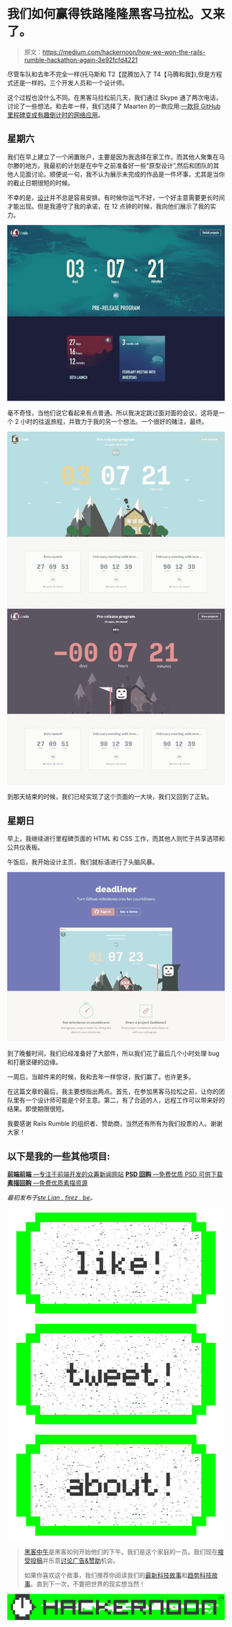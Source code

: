 # 我们如何赢得铁路隆隆黑客马拉松。又来了。

> 原文：<https://medium.com/hackernoon/how-we-won-the-rails-rumble-hackathon-again-3e92fcfd4221>

尽管车队和去年不完全一样(托马斯和 T2【昆腾加入了 T4【马腾和我】),但是方程式还是一样的。三个开发人员和一个设计师。

这个过程也没什么不同。在黑客马拉松前几天，我们通过 Skype 通了两次电话，讨论了一些想法。和去年一样，我们选择了 Maarten 的一款应用:[一款将 GitHub 里程碑变成有趣倒计时的网络应用](http://www.deadliner.rip/)。

## 星期六

我们在早上建立了一个闲置账户，主要是因为我选择在家工作，而其他人聚集在马尔滕的地方。我最初的计划是在中午之前准备好一些“原型设计”,然后和团队的其他人见面讨论。顺便说一句，我不认为展示未完成的作品是一件坏事，尤其是当你的截止日期很短的时候。

不幸的是，[设计](https://hackernoon.com/tagged/design)并不总是容易安排。有时候你运气不好，一个好主意需要更长时间才能出现。但是我遵守了我的承诺，在 12 点钟的时候，我向他们展示了我的实力。

![](img/8c31eb2010eda96fa1e00e49515ee087.png)

毫不奇怪，当他们说它看起来有点普通。所以我决定跳过面对面的会议，这将是一个 2 小时的往返旅程，并致力于我的另一个想法。一个很好的赌注，最终。

![](img/fcda3fef8ff96917455e877ede380d87.png)![](img/9d83bf67ca0c96fa42204bffd19602c6.png)

到那天结束的时候，我们已经实现了这个页面的一大块，我们又回到了正轨。

## 星期日

早上，我继续进行里程碑页面的 HTML 和 CSS 工作，而其他人则忙于共享选项和公共仪表板。

午饭后，我开始设计主页，我们就标语进行了头脑风暴。

![](img/9949775f063a84be1ba2fe1831a23651.png)

到了晚餐时间，我们已经准备好了大部件，所以我们花了最后几个小时处理 bug 和打磨坚硬的边缘。

一周后，当邮件来的时候，我和去年一样惊讶，我们赢了。也许更多。

在这篇文章的最后，我主要想指出两点。首先，在参加黑客马拉松之前，让你的团队里有一个设计师可能是个好主意。第二，有了合适的人，远程工作可以带来好的结果。即使期限很短。

我要感谢 Rails Rumble 的组织者、赞助商，当然还有所有为我们投票的人。谢谢大家！

## 以下是我的一些其他项目:

[**前端前端** —专注于前端开发的众筹新闻网站](http://frontendfront.com/)
[**PSD 回购** —免费优质 PSD 可供下载](http://psdrepo.com/)
[**素描回购** —免费优质素描资源](http://sketchrepo.com/)

*最初发布于*[*ste Lian . firez . be*](http://stelian.firez.be/post/how-we-won-the-rails-rumble-hackathon-again/)*。*

[![](img/50ef4044ecd4e250b5d50f368b775d38.png)](http://bit.ly/HackernoonFB)[![](img/979d9a46439d5aebbdcdca574e21dc81.png)](https://goo.gl/k7XYbx)[![](img/2930ba6bd2c12218fdbbf7e02c8746ff.png)](https://goo.gl/4ofytp)

> [黑客中午](http://bit.ly/Hackernoon)是黑客如何开始他们的下午。我们是这个家庭的一员。我们现在[接受投稿](http://bit.ly/hackernoonsubmission)并乐意[讨论广告&赞助](mailto:partners@amipublications.com)机会。
> 
> 如果你喜欢这个故事，我们推荐你阅读我们的[最新科技故事](http://bit.ly/hackernoonlatestt)和[趋势科技故事](https://hackernoon.com/trending)。直到下一次，不要把世界的现实想当然！

[![](img/be0ca55ba73a573dce11effb2ee80d56.png)](https://goo.gl/Ahtev1)